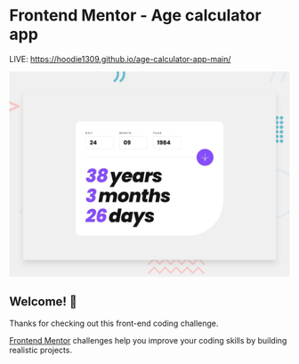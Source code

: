 # Frontend Mentor - Age calculator app

LIVE: https://hoodie1309.github.io/age-calculator-app-main/

![Design preview for the Age calculator app coding challenge](./design/desktop-preview.jpg)

## Welcome! 👋

Thanks for checking out this front-end coding challenge.

[Frontend Mentor](https://www.frontendmentor.io) challenges help you improve your coding skills by building realistic projects.
